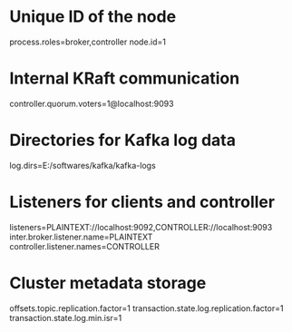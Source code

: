 # Unique ID of the node
process.roles=broker,controller
node.id=1

# Internal KRaft communication
controller.quorum.voters=1@localhost:9093

# Directories for Kafka log data
log.dirs=E:/softwares/kafka/kafka-logs

# Listeners for clients and controller
listeners=PLAINTEXT://localhost:9092,CONTROLLER://localhost:9093
inter.broker.listener.name=PLAINTEXT
controller.listener.names=CONTROLLER

# Cluster metadata storage
offsets.topic.replication.factor=1
transaction.state.log.replication.factor=1
transaction.state.log.min.isr=1